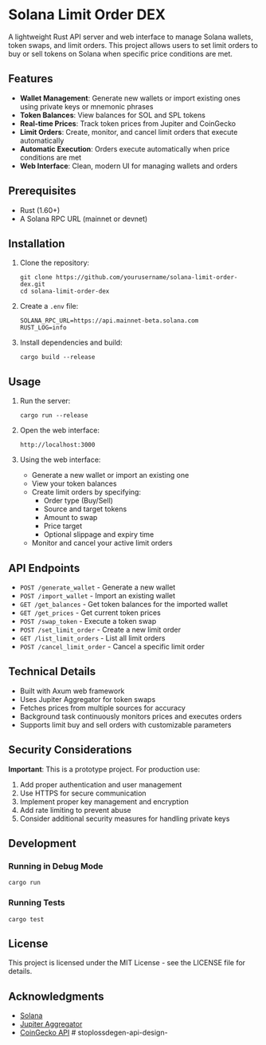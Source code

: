 # Solana Limit Order DEX

A lightweight Rust API server and web interface to manage Solana wallets, token swaps, and limit orders. This project allows users to set limit orders to buy or sell tokens on Solana when specific price conditions are met.

## Features

- **Wallet Management**: Generate new wallets or import existing ones using private keys or mnemonic phrases
- **Token Balances**: View balances for SOL and SPL tokens
- **Real-time Prices**: Track token prices from Jupiter and CoinGecko
- **Limit Orders**: Create, monitor, and cancel limit orders that execute automatically
- **Automatic Execution**: Orders execute automatically when price conditions are met
- **Web Interface**: Clean, modern UI for managing wallets and orders

## Prerequisites

- Rust (1.60+)
- A Solana RPC URL (mainnet or devnet)

## Installation

1. Clone the repository:
   ```
   git clone https://github.com/yourusername/solana-limit-order-dex.git
   cd solana-limit-order-dex
   ```

2. Create a `.env` file:
   ```
   SOLANA_RPC_URL=https://api.mainnet-beta.solana.com
   RUST_LOG=info
   ```

3. Install dependencies and build:
   ```
   cargo build --release
   ```

## Usage

1. Run the server:
   ```
   cargo run --release
   ```

2. Open the web interface:
   ```
   http://localhost:3000
   ```

3. Using the web interface:
   - Generate a new wallet or import an existing one
   - View your token balances
   - Create limit orders by specifying:
     - Order type (Buy/Sell)
     - Source and target tokens
     - Amount to swap
     - Price target
     - Optional slippage and expiry time
   - Monitor and cancel your active limit orders

## API Endpoints

- `POST /generate_wallet` - Generate a new wallet
- `POST /import_wallet` - Import an existing wallet
- `GET /get_balances` - Get token balances for the imported wallet
- `GET /get_prices` - Get current token prices
- `POST /swap_token` - Execute a token swap
- `POST /set_limit_order` - Create a new limit order
- `GET /list_limit_orders` - List all limit orders
- `POST /cancel_limit_order` - Cancel a specific limit order

## Technical Details

- Built with Axum web framework
- Uses Jupiter Aggregator for token swaps
- Fetches prices from multiple sources for accuracy
- Background task continuously monitors prices and executes orders
- Supports limit buy and sell orders with customizable parameters

## Security Considerations

**Important**: This is a prototype project. For production use:

1. Add proper authentication and user management
2. Use HTTPS for secure communication
3. Implement proper key management and encryption
4. Add rate limiting to prevent abuse
5. Consider additional security measures for handling private keys

## Development

### Running in Debug Mode

```
cargo run
```

### Running Tests

```
cargo test
```

## License

This project is licensed under the MIT License - see the LICENSE file for details.

## Acknowledgments

- [Solana](https://solana.com/)
- [Jupiter Aggregator](https://jup.ag/)
- [CoinGecko API](https://www.coingecko.com/en/api) # stoplossdegen-api-design-
